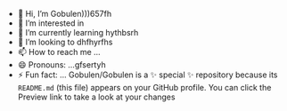 - 👋 Hi, I’m Gobulen)))657fh
- 👀 I’m interested in 
- 🌱 I’m currently learning hythbsrh
- 💞️ I’m looking to dhfhyrfhs
- 📫 How to reach me ...
- 😄 Pronouns: ...gfsertyh
- ⚡ Fun fact: ...
Gobulen/Gobulen is a ✨ special ✨ repository because its `README.md` (this file) appears on your GitHub profile.
You can click the Preview link to take a look at your changes
